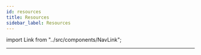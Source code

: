 ```yaml
---
id: resources
title: Resources
sidebar_label: Resources
---
```


import Link from "../src/components/NavLink";

<Link
    href="https://www.gatsbyjs.com/docs/"
    logo="/img/logo-gatsby.svg"
    name="Gatsby"
    text="Optimizes and organizes the project as a modern website"
/>

<Link
    href="https://create-react-app.dev/docs/getting-started"
    logo="/img/logo-cra.svg"
    name="Create React App"
    text="Optimizes and organizes the project as an application"
/>

<Link
    href="https://docs.netlify.com/"
    logo="/img/logo-netlify.svg"
    name="Netlify"
    text="Collects and publishes the project"
/>

---
